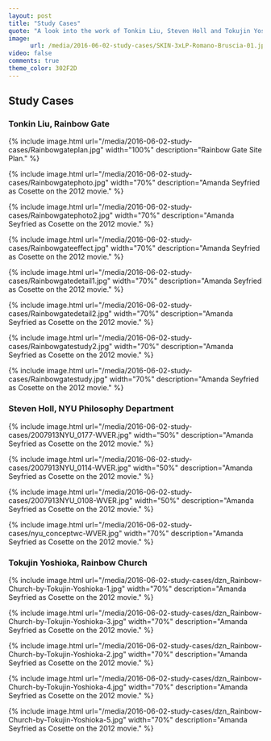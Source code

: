 ```yaml
---
layout: post
title: "Study Cases"
quote: "A look into the work of Tonkin Liu, Steven Holl and Tokujin Yoshioka."
image:
      url: /media/2016-06-02-study-cases/SKIN-3xLP-Romano-Bruscia-01.jpg
video: false
comments: true
theme_color: 302F2D
---
```


## Study Cases

###  Tonkin Liu, Rainbow Gate

{% include image.html url="/media/2016-06-02-study-cases/Rainbowgateplan.jpg" width="100%" description="Rainbow Gate Site Plan." %}

{% include image.html url="/media/2016-06-02-study-cases/Rainbowgatephoto.jpg" width="70%" description="Amanda Seyfried as Cosette on the 2012 movie." %}

{% include image.html url="/media/2016-06-02-study-cases/Rainbowgatephoto2.jpg" width="70%" description="Amanda Seyfried as Cosette on the 2012 movie." %}

{% include image.html url="/media/2016-06-02-study-cases/Rainbowgateeffect.jpg" width="70%" description="Amanda Seyfried as Cosette on the 2012 movie." %}

{% include image.html url="/media/2016-06-02-study-cases/Rainbowgatedetail1.jpg" width="70%" description="Amanda Seyfried as Cosette on the 2012 movie." %}

{% include image.html url="/media/2016-06-02-study-cases/Rainbowgatedetail2.jpg" width="70%" description="Amanda Seyfried as Cosette on the 2012 movie." %}

{% include image.html url="/media/2016-06-02-study-cases/Rainbowgatestudy2.jpg" width="70%" description="Amanda Seyfried as Cosette on the 2012 movie." %}

{% include image.html url="/media/2016-06-02-study-cases/Rainbowgatestudy.jpg" width="70%" description="Amanda Seyfried as Cosette on the 2012 movie." %}

### Steven Holl, NYU Philosophy Department

{% include image.html url="/media/2016-06-02-study-cases/2007913NYU_0177-WVER.jpg" width="50%" description="Amanda Seyfried as Cosette on the 2012 movie." %}

{% include image.html url="/media/2016-06-02-study-cases/2007913NYU_0114-WVER.jpg" width="50%" description="Amanda Seyfried as Cosette on the 2012 movie." %}

{% include image.html url="/media/2016-06-02-study-cases/2007913NYU_0108-WVER.jpg" width="50%" description="Amanda Seyfried as Cosette on the 2012 movie." %}

{% include image.html url="/media/2016-06-02-study-cases/nyu_conceptwc-WVER.jpg" width="70%" description="Amanda Seyfried as Cosette on the 2012 movie." %}

### Tokujin Yoshioka, Rainbow Church

{% include image.html url="/media/2016-06-02-study-cases/dzn_Rainbow-Church-by-Tokujin-Yoshioka-1.jpg" width="70%" description="Amanda Seyfried as Cosette on the 2012 movie." %}

{% include image.html url="/media/2016-06-02-study-cases/dzn_Rainbow-Church-by-Tokujin-Yoshioka-3.jpg" width="70%" description="Amanda Seyfried as Cosette on the 2012 movie." %}

{% include image.html url="/media/2016-06-02-study-cases/dzn_Rainbow-Church-by-Tokujin-Yoshioka-2.jpg" width="70%" description="Amanda Seyfried as Cosette on the 2012 movie." %}

{% include image.html url="/media/2016-06-02-study-cases/dzn_Rainbow-Church-by-Tokujin-Yoshioka-4.jpg" width="70%" description="Amanda Seyfried as Cosette on the 2012 movie." %}

{% include image.html url="/media/2016-06-02-study-cases/dzn_Rainbow-Church-by-Tokujin-Yoshioka-5.jpg" width="70%" description="Amanda Seyfried as Cosette on the 2012 movie." %}










